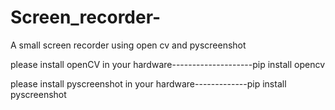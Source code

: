 # Screen_recorder-
A small screen recorder using open cv and pyscreenshot




please install openCV in your hardware--------------------pip install opencv



please install pyscreenshot in your hardware-------------pip install pyscreenshot

